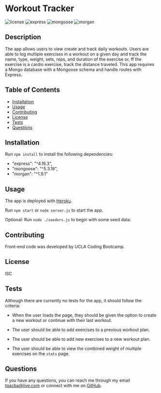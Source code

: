 # Workout Tracker

![license](https://img.shields.io/badge/license-ISC-red.svg)
![express](https://img.shields.io/badge/express-4.16.3-blue.svg)
![mongoose](https://img.shields.io/badge/mongoose-5.3.16-green.svg)
![morgan](https://img.shields.io/badge/morgan-1.9.1-yellow.svg)

## Description

The app allows users to view create and track daily workouts. Users are able to log multiple exercises in a workout on a given day and track the name, type, weight, sets, reps, and duration of the exercise or, ff the exercise is a cardio exercise, track the distance traveled. This app requires a Mongo database with a Mongoose schema and handle routes with Express.

## Table of Contents

* [Installation](#installation)
* [Usage](#usage)
* [Contributing](#contributing)
* [License](#license)
* [Tests](#tests)
* [Questions](#questions)

## Installation

Run `npm install` to install the following dependencies:
* "express": "^4.16.3",
* "mongoose": "^5.3.16",
* "morgan": "^1.9.1"

## Usage

The app is deployed with [Heroku]().

Run `npm start` or `node server.js` to start the app.

Optional: Run `node ./seeders.js` to begin with some seed data.

## Contributing

Front-end code was developed by UCLA Coding Bootcamp.

## License

ISC

## Tests

Although there are currently no tests for the app, it should follow the criteria:

* When the user loads the page, they should be given the option to create a new workout or continue with their last workout.

* The user should be able to add exercises to a previous workout plan.

* The user should be able to add new exercises to a new workout plan.

* The user should be able to view the combined weight of multiple exercises on the `stats` page.

## Questions

If you have any questions, you can reach me through my email tpacba@live.com or connect with me on [GitHub](https://github.com/tpacba).

